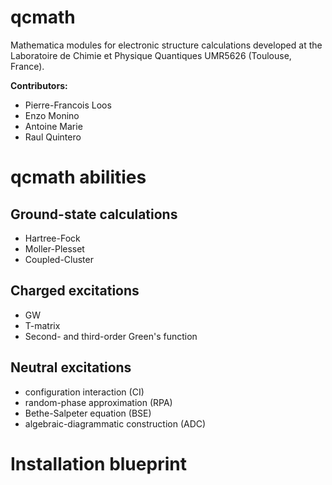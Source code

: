 # qcmath

Mathematica modules for electronic structure calculations developed at the 
Laboratoire de Chimie et Physique Quantiques UMR5626 (Toulouse, France).

**Contributors:**
- Pierre-Francois Loos
- Enzo Monino
- Antoine Marie
- Raul Quintero

# qcmath abilities

## Ground-state calculations
- Hartree-Fock 
- Moller-Plesset 
- Coupled-Cluster

## Charged excitations
- GW 
- T-matrix
- Second- and third-order Green's function

## Neutral excitations
- configuration interaction (CI)
- random-phase approximation (RPA)
- Bethe-Salpeter equation (BSE)
- algebraic-diagrammatic construction (ADC)

# Installation blueprint




